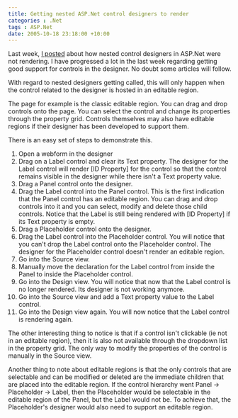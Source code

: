 ```yaml
---
title: Getting nested ASP.Net control designers to render
categories : .Net
tags : ASP.Net
date: 2005-10-18 23:18:00 +10:00
---
```


 Last week, [I posted][0] about how nested control designers in ASP.Net were not rendering. I have progressed a lot in the last week regarding getting good support for controls in the designer. No doubt some articles will follow. 

 With regard to nested designers getting called, this will only happen when the control related to the designer is hosted in an editable region. 

 The page for example is the classic editable region. You can drag and drop controls onto the page. You can select the control and change its properties through the property grid. Controls themselves may also have editable regions if their designer has been developed to support them. 

 There is an easy set of steps to demonstrate this. 

1. Open a webform in the designer
1. Drag on a Label control and clear its Text property. The designer for the Label control will render [ID Property] for the control so that the control remains visible in the designer while there isn&#39;t a Text property value.
1. Drag a Panel control onto the designer.
1. Drag the Label control into the Panel control. This is the first indication that the Panel control has an editable region. You can drag and drop controls into it and you can select, modify and delete those child controls. Notice that the Label is still being rendered with [ID Property] if its Text property is empty.
1. Drag a Placeholder control onto the designer.
1. Drag the Label control into the Placeholder control. You will notice that you can&#39;t drop the Label control onto the Placeholder control. The designer for the Placeholder control doesn&#39;t render an editable region.
1. Go into the Source view.
1. Manually move the declaration for the Label control from inside the Panel to inside the Placeholder control.
1. Go into the Design view. You will notice that now that the Label control is no longer rendered. Its designer is not working anymore.
1. Go into the Source view and add a Text property value to the Label control.
1. Go into the Design view again. You will now notice that the Label control is rendering again.

 The other interesting thing to notice is that if a control isn&#39;t clickable (ie not in an editable region), then it is also not available through the dropdown list in the property grid. The only way to modify the properties of the control is manually in the Source view. 

 Another thing to note about editable regions is that the only controls that are selectable and can be modified or deleted are the immediate children that are placed into the editable region. If the control hierarchy went Panel -&gt; Placeholder -&gt; Label, then the Placeholder would be selectable in the editable region of the Panel, but the Label would not be. To achieve that, the Placeholder&#39;s designer would also need to support an editable region. 

[0]: /archive/2005/10/10/576.aspx

